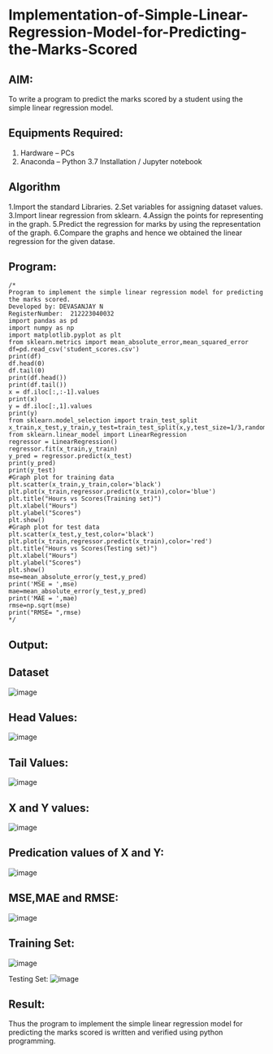 # Implementation-of-Simple-Linear-Regression-Model-for-Predicting-the-Marks-Scored

## AIM:
To write a program to predict the marks scored by a student using the simple linear regression model.

## Equipments Required:
1. Hardware – PCs
2. Anaconda – Python 3.7 Installation / Jupyter notebook

## Algorithm
1.Import the standard Libraries.
2.Set variables for assigning dataset values.
3.Import linear regression from sklearn.
4.Assign the points for representing in the graph.
5.Predict the regression for marks by using the representation of the graph.
6.Compare the graphs and hence we obtained the linear regression for the given datase. 

## Program:
```
/*
Program to implement the simple linear regression model for predicting the marks scored.
Developed by: DEVASANJAY N
RegisterNumber:  212223040032
import pandas as pd
import numpy as np
import matplotlib.pyplot as plt
from sklearn.metrics import mean_absolute_error,mean_squared_error
df=pd.read_csv('student_scores.csv')
print(df)
df.head(0)
df.tail(0)
print(df.head())
print(df.tail())
x = df.iloc[:,:-1].values
print(x)
y = df.iloc[:,1].values
print(y)
from sklearn.model_selection import train_test_split
x_train,x_test,y_train,y_test=train_test_split(x,y,test_size=1/3,random_state=0)
from sklearn.linear_model import LinearRegression
regressor = LinearRegression()
regressor.fit(x_train,y_train)
y_pred = regressor.predict(x_test)
print(y_pred)
print(y_test)
#Graph plot for training data
plt.scatter(x_train,y_train,color='black')
plt.plot(x_train,regressor.predict(x_train),color='blue')
plt.title("Hours vs Scores(Training set)")
plt.xlabel("Hours")
plt.ylabel("Scores")
plt.show()
#Graph plot for test data
plt.scatter(x_test,y_test,color='black')
plt.plot(x_train,regressor.predict(x_train),color='red')
plt.title("Hours vs Scores(Testing set)")
plt.xlabel("Hours")
plt.ylabel("Scores")
plt.show()
mse=mean_absolute_error(y_test,y_pred)
print('MSE = ',mse)
mae=mean_absolute_error(y_test,y_pred)
print('MAE = ',mae)
rmse=np.sqrt(mse)
print("RMSE= ",rmse)
*/
```

## Output:

## Dataset
![image](https://github.com/DEVASANJAY002/Implementation-of-Simple-Linear-Regression-Model-for-Predicting-the-Marks-Scored/assets/152069249/e58ee326-830e-4a42-b9d7-95829da8d08d)

## Head Values:
![image](https://github.com/DEVASANJAY002/Implementation-of-Simple-Linear-Regression-Model-for-Predicting-the-Marks-Scored/assets/152069249/1132d907-627e-48e2-b667-0e8c2ff4da68)


## Tail Values:
![image](https://github.com/DEVASANJAY002/Implementation-of-Simple-Linear-Regression-Model-for-Predicting-the-Marks-Scored/assets/152069249/7dcc5fca-353b-4492-a856-b58e7421abc3)


## X and Y values:
![image](https://github.com/DEVASANJAY002/Implementation-of-Simple-Linear-Regression-Model-for-Predicting-the-Marks-Scored/assets/152069249/4b79919c-b0f8-44e8-a57e-1c8c8a69ce12)


## Predication values of X and Y:
![image](https://github.com/DEVASANJAY002/Implementation-of-Simple-Linear-Regression-Model-for-Predicting-the-Marks-Scored/assets/152069249/c6d11696-d44c-4f73-abdb-2279495e255a)

## MSE,MAE and RMSE:
![image](https://github.com/DEVASANJAY002/Implementation-of-Simple-Linear-Regression-Model-for-Predicting-the-Marks-Scored/assets/152069249/5c39f0a3-99e4-4b1f-a9cb-845151a1fc76)


## Training Set:
![image](https://github.com/DEVASANJAY002/Implementation-of-Simple-Linear-Regression-Model-for-Predicting-the-Marks-Scored/assets/152069249/726471e0-4cbc-4764-9aa8-2151100e26f2)


Testing Set:
![image](https://github.com/DEVASANJAY002/Implementation-of-Simple-Linear-Regression-Model-for-Predicting-the-Marks-Scored/assets/152069249/1fd5bd8b-5d17-4e9d-b9ac-df37898420fc)



## Result:
Thus the program to implement the simple linear regression model for predicting the marks scored is written and verified using python programming.
